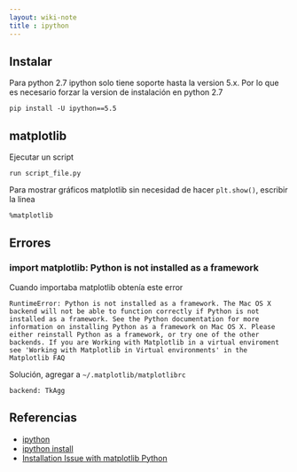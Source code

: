 ```yaml
---
layout: wiki-note
title : ipython
---
```


## Instalar

Para python 2.7 ipython solo tiene soporte hasta la version 5.x. Por lo que es necesario forzar la version de instalación en python 2.7

    pip install -U ipython==5.5

## matplotlib

Ejecutar un script

    run script_file.py

Para mostrar gráficos matplotlib sin necesidad de hacer `plt.show()`, escribir la linea

    %matplotlib

## Errores

### import matplotlib: Python is not installed as a framework

Cuando importaba matplotlib obtenía este error

    RuntimeError: Python is not installed as a framework. The Mac OS X backend will not be able to function correctly if Python is not installed as a framework. See the Python documentation for more information on installing Python as a framework on Mac OS X. Please either reinstall Python as a framework, or try one of the other backends. If you are Working with Matplotlib in a virtual enviroment see 'Working with Matplotlib in Virtual environments' in the Matplotlib FAQ

Solución, agregar a `~/.matplotlib/matplotlibrc`

    backend: TkAgg

## Referencias

* [ipython](http://ipython.org/)
* [ipython install](http://ipython.readthedocs.io/en/stable/install/install.html)
* [Installation Issue with matplotlib Python](http://stackoverflow.com/questions/21784641/installation-issue-with-matplotlib-python)
